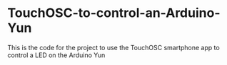 TouchOSC-to-control-an-Arduino-Yun
==================================

This is the code for the project to use the TouchOSC smartphone app to control a LED on the Arduino Yun
